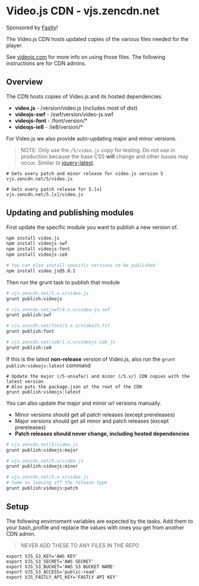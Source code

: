 # Video.js CDN - vjs.zencdn.net

Sponsored by [Fastly](https://www.fastly.com)!

The Video.js CDN hosts updated copies of the various files
needed for the player.

See [videojs.com](http://www.videojs.com) for more info on using those files. The following instructions are for CDN admins.

## Overview

The CDN hosts copies of Video.js and its hosted dependencies.
  - **video.js** - /version/video.js (includes most of dist)
  - **videojs-swf** - /swf/version/video-js.swf
  - **videojs-font** - /font/version/*
  - **videojs-ie8** - /ie8/version/*

For Video.js we also provide auto-updating major and minor versions.

> NOTE: Only use the `/5/video.js` copy for testing. Do not use in production because the base CSS **will** change and other issues may occur. Similar to [jquery-latest](http://blog.jquery.com/2014/07/03/dont-use-jquery-latest-js/).

```
# Gets every patch and minor release for video.js version 5
vjs.zencdn.net/5/video.js

# Gets every patch release for 5.[x]
vjs.zencdn.net/5.[x]/video.js
```

## Updating and publishing modules

First update the specific module you want to publish a new version of.

```bash
npm install video.js
npm install videojs-swf
npm install videojs-font
npm install videojs-ie8

# You can also install specific versions to be published
npm install video.js@5.0.1
```

Then run the grunt task to publish that module

```bash
# vjs.zencdn.net/5.x.x/video.js
grunt publish:videojs

# vjs.zencdn.net/swf/4.x.x/video-js.swf
grunt publish:swf

# vjs.zencdn.net/font/1.x.x/VideoJS.ttf
grunt publish:font

# vjs.zencdn.net/ie8/1.x.x/videojs-ie8.js
grunt publish:ie8
```

If this is the latest **non-release** version of Video.js,
also run the `grunt publish:videojs:latest` command

```
# Update the major (/5-unsafe/) and minor (/5.x/) CDN copies with the latest version
# Also puts the package.json at the root of the CDN
grunt publish:videojs:latest
```

You can also update the major and minor url versions manually.

- Minor versions should get all patch releases (except prereleases)
- Major versions should get all minor and patch releases (except prereleases)
- **Patch releases should never change, including hosted dependencies**

```bash
# vjs.zencdn.net/5/video.js
grunt publish:videojs:major

# vjs.zencdn.net/5.x/video.js
grunt publish:videojs:minor

# vjs.zencdn.net/5.x.x/video.js
# Same as leaving off the release type
grunt publish:videojs:patch
```

## Setup

The following envirnoment variables are expected by the tasks.
Add them to your bash_profile and replace the values with
ones you get from another CDN admin.

> NEVER ADD THESE TO ANY FILES IN THE REPO

```
export VJS_S3_KEY='AWS KEY'
export VJS_S3_SECRET='AWS SECRET'
export VJS_S3_BUCKET='AWS S3 BUCKET NAME'
export VJS_S3_ACCESS='public-read'
export VJS_FASTLY_API_KEY='FASTLY API KEY'
```
